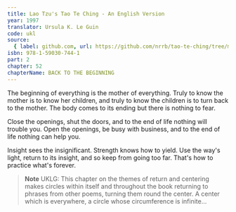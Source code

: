 ```yaml
---
title: Lao Tzu's Tao Te Ching - An English Version
year: 1997
translator: Ursula K. Le Guin
code: ukl
source:
  { label: github.com, url: https://github.com/nrrb/tao-te-ching/tree/master }
isbn: 978-1-59030-744-1
part: 2
chapter: 52
chapterName: BACK TO THE BEGINNING
---
```


The beginning of everything
is the mother of everything.
Truly to know the mother
is to know her children,
and truly to know the children
is to turn back to the mother.
The body comes to its ending
but there is nothing to fear.

Close the openings,
shut the doors,
and to the end of life
nothing will trouble you.
Open the openings,
be busy with business,
and to the end of life
nothing can help you.

Insight sees the insignificant.
Strength knows how to yield.
Use the way's light, return to its insight,
and so keep from going too far.
That's how to practice what's forever.

> **Note** UKLG: This chapter on the themes of return and centering makes circles within itself and throughout the book returning to phrases from other poems, turning them round the center. A center which is everywhere, a circle whose circumference is infinite...
